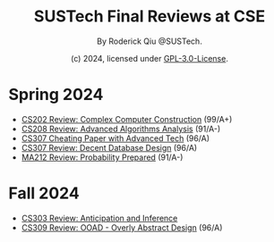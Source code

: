<div align="center">

# SUSTech Final Reviews at CSE

By Roderick Qiu @SUSTech.

(c) 2024, licensed under [GPL-3.0-License](https://github.com/RoderickQiu/SUSTech_CSE_Projects?tab=GPL-3.0-1-ov-file).

</div>

# Spring 2024

- [CS202 Review: Complex Computer Construction](https://tqbu476j64t.feishu.cn/docx/I90bdAm0ToRFuRxJQMvc5PmKnmh?from=from_copylink) (99/A+)
- [CS208 Review: Advanced Algorithms Analysis](https://tqbu476j64t.feishu.cn/docx/TTmndlTg3o6tDhxkBolcNq0mndf?from=from_copylink) (91/A-)
- [CS307 Cheating Paper with Advanced Tech](https://github.com/RoderickQiu/SUSTech_CSE_Final_Reviews/tree/main/CS307-Files) (96/A)
- [CS307 Review: Decent Database Design](https://tqbu476j64t.feishu.cn/docx/VAD6dV6WcolqISxuMHPc0a0QnGf?from=from_copylink) (96/A)
- [MA212 Review: Probability Prepared](https://github.com/RoderickQiu/SUSTech_CSE_Final_Reviews/tree/main/MA212-Files) (91/A-)

# Fall 2024

- [CS303 Review: Anticipation and Inference](https://siek1c2kh6t.feishu.cn/wiki/W6vmwvkGHi3Zbzkj98OceLX2nRg?from=from_copylink)
- [CS309 Review: OOAD - Overly Abstract Design](https://siek1c2kh6t.feishu.cn/wiki/QnKrwSA6DiuSHRkTNoPcD17onWh?from=from_copylink) (96/A)
